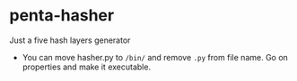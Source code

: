 # penta-hasher
Just a five hash layers generator

- You can move hasher.py to `/bin/` and remove `.py` from file name. Go on properties and make it executable.
